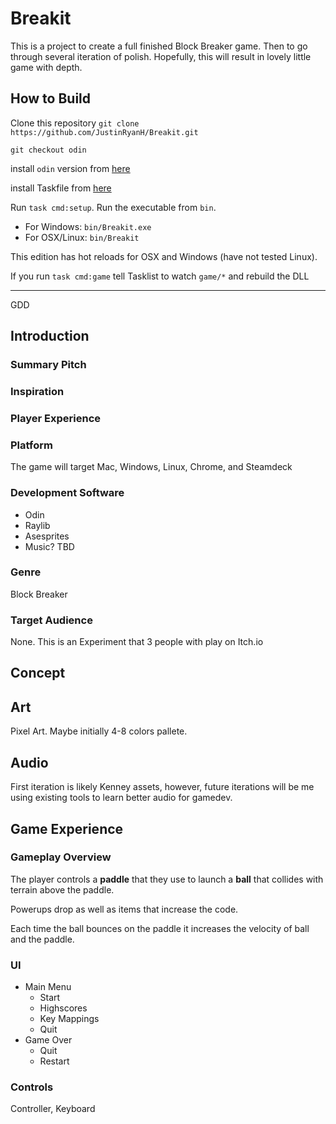 # Breakit

This is a project to create a full finished Block Breaker game.
Then to go through several iteration of polish. Hopefully,
this will result in lovely little game with depth.

## How to Build

Clone this repository `git clone https://github.com/JustinRyanH/Breakit.git`

`git checkout odin`

install `odin` version from [here](https://odin-lang.org/docs/install/)

install Taskfile from [here](https://taskfile.dev/installation/)

Run `task cmd:setup`. Run the executable from `bin`.

- For Windows: `bin/Breakit.exe`
- For OSX/Linux: `bin/Breakit`

This edition has hot reloads for OSX and Windows (have not tested Linux).

If you run `task cmd:game` tell Tasklist to watch `game/*` and rebuild the DLL

---
GDD

## Introduction

### Summary Pitch

### Inspiration

### Player Experience

### Platform

The game will target Mac, Windows, Linux, Chrome, and Steamdeck

### Development Software

- Odin
- Raylib
- Asesprites
- Music? TBD

### Genre

Block Breaker

### Target Audience

None. This is an Experiment that 3 people with play on Itch.io

## Concept

## Art

Pixel Art. Maybe initially 4-8 colors pallete.

## Audio

First iteration is likely Kenney assets,
however, future iterations will be me using existing
tools to learn better audio for gamedev.

## Game Experience

### Gameplay Overview

The player controls a **paddle** that they use to launch a
**ball** that collides with terrain above the paddle.

Powerups drop as well as items that increase the code.

Each time the ball bounces on the paddle it increases
the velocity of ball and the paddle.

### UI

- Main Menu
  - Start
  - Highscores
  - Key Mappings
  - Quit
- Game Over
  - Quit
  - Restart

### Controls

Controller, Keyboard


